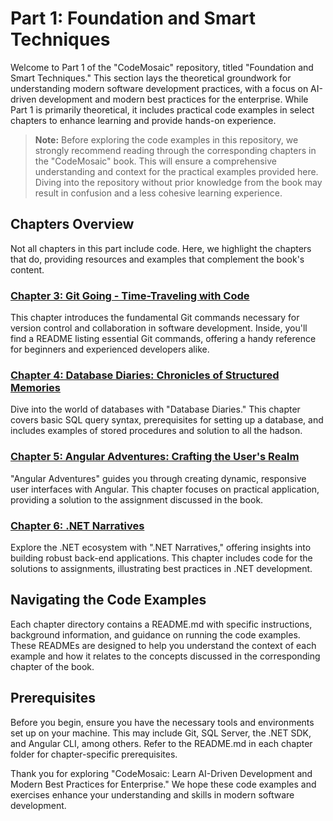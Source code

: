 # Part 1: Foundation and Smart Techniques

Welcome to Part 1 of the "CodeMosaic" repository, titled "Foundation and Smart Techniques." This section lays the theoretical groundwork for understanding modern software development practices, with a focus on AI-driven development and modern best practices for the enterprise. While Part 1 is primarily theoretical, it includes practical code examples in select chapters to enhance learning and provide hands-on experience.

> **Note:** Before exploring the code examples in this repository, we strongly recommend reading through the corresponding chapters in the "CodeMosaic" book. This will ensure a comprehensive understanding and context for the practical examples provided here. Diving into the repository without prior knowledge from the book may result in confusion and a less cohesive learning experience.

## Chapters Overview

Not all chapters in this part include code. Here, we highlight the chapters that do, providing resources and examples that complement the book's content.

### [Chapter 3: Git Going - Time-Traveling with Code](./Chapter3/)

This chapter introduces the fundamental Git commands necessary for version control and collaboration in software development. Inside, you'll find a README listing essential Git commands, offering a handy reference for beginners and experienced developers alike.

### [Chapter 4: Database Diaries: Chronicles of Structured Memories](./Chapter4/)

Dive into the world of databases with "Database Diaries." This chapter covers basic SQL query syntax, prerequisites for setting up a database, and includes examples of stored procedures and solution to all the hadson.

### [Chapter 5: Angular Adventures: Crafting the User's Realm](./Chapter5/)

"Angular Adventures" guides you through creating dynamic, responsive user interfaces with Angular. This chapter focuses on practical application, providing a solution to the assignment discussed in the book.

### [Chapter 6: .NET Narratives](./Chapter6/)

Explore the .NET ecosystem with ".NET Narratives," offering insights into building robust back-end applications. This chapter includes code for the solutions to assignments, illustrating best practices in .NET development.

## Navigating the Code Examples

Each chapter directory contains a README.md with specific instructions, background information, and guidance on running the code examples. These READMEs are designed to help you understand the context of each example and how it relates to the concepts discussed in the corresponding chapter of the book.

## Prerequisites

Before you begin, ensure you have the necessary tools and environments set up on your machine. This may include Git, SQL Server, the .NET SDK, and Angular CLI, among others. Refer to the README.md in each chapter folder for chapter-specific prerequisites.

Thank you for exploring "CodeMosaic: Learn AI-Driven Development and Modern Best Practices for Enterprise." We hope these code examples and exercises enhance your understanding and skills in modern software development.

